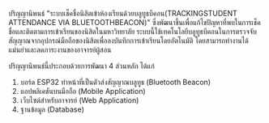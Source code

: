 ปริญญานิพนธ์ "ระบบเช็คชื่อนิสิตเข้าห้องเรียนด้วยบลูทูธบีคอน(TRACKINGSTUDENT ATTENDANCE VIA BLUETOOTHBEACON)"
ซึ่งพัฒนาขึ้นเพื่อแก้ไขปัญหาที่พบในการเช็คชื่อและติดตามการเข้าเรียนของนิสิตในมหาวิทยาลัย 
ระบบนี้ใช้เทคโนโลยีบลูทูธบีคอนในการตรวจจับสัญญาณจากอุปกรณ์มือถือของนิสิตเพื่อลงบันทึกการเข้าเรียนโดยอัตโนมัติ 
โดยสามารถทำงานได้แม่นยำและลดภาระงานของอาจารย์ผู้สอน

ปริญญานิพนธ์นี้ประกอบด้วยการพัฒนา 4 ส่วนหลัก ได้แก่
1. บอร์ด ESP32 ทำหน้าที่เป็นตัวส่งสัญญาณบลูทูธ (Bluetooth Beacon)
2. แอปพลิเคชันบนมือถือ (Mobile Application)
3. เว็บไซต์สำหรับอาจารย์ (Web Application)
4. ฐานข้อมูล (Database)
